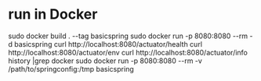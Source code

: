 # run in Docker
sudo docker build . --tag basicspring
sudo docker run -p 8080:8080 --rm -d  basicspring 
curl http://localhost:8080/actuator/health
curl http://localhost:8080/actuator/env
curl http://localhost:8080/actuator/info
history |grep docker
sudo docker run -p 8080:8080 --rm -v /path/to/springconfig:/tmp basicspring
